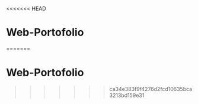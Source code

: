 <<<<<<< HEAD
# Web-Portofolio
=======
# Web-Portofolio
>>>>>>> ca34e383f9f4276d2fcd10635bca3213bd159e31
